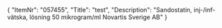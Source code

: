 {
  "ItemNr": "057455",
  "Title": "test",
  "Description": "Sandostatin, inj-/inf-vätska, lösning 50 mikrogram/ml Novartis Sverige AB"
}